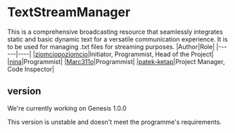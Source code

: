 # TextStreamManager
This is a comprehensive broadcasting resource that seamlessly integrates static and basic dynamic text for a versatile communication experience. It is to be used for managing .txt files for streaming purposes. 
|Author|Role|
|------|----|
|[ziomciopoziomcio](https://github.com/ziomciopoziomcio)|Initiator, Programmist, Head of the Project|
|[nina](https://github.com/ninsson)|Programmist|
|[Marc311o](https://github.com/Marc311o)|Programmist|
|[patek-ketap](https://github.com/patek-ketap)|Project Manager, Code Inspector|

## version
We're currently working on Genesis 1.0.0

This version is unstable and doesn't meet the programme's requirements.
